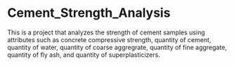 # Cement_Strength_Analysis

This is a project that analyzes the strength of cement samples using attributes such as concrete compressive strength, quantity of cement, quantity of water, quantity of coarse aggregrate, quantity of fine aggregate, quantity of fly ash, and quantity of superplasticizers.
